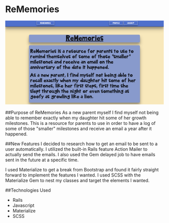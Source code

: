 # ReMemories
![Alt text](ReMemories.png "ReMemories")

##Purpose of ReMemories
As a new parent myself I find myself not being able to remember exactly when my daughter hit some of her growth milestones.  This is a resource for parents to use in order to have a log of some of those "smaller" milestones and receive an email a year after it happened.

##New Features
I decided to research how to get an email to be sent to a user automatically.  I utilized the built-in Rails feature Action Mailer to actually send the emails.  I also used the Gem delayed job to have emails sent in the future at a specific time.

I used Materialize to get a break from Bootstrap and found it fairly straight forward to implement the features I wanted.  I used SCSS with the Materialize Gem to nest my classes and target the elements I wanted.

##Technologies Used
- Rails
- Javascript
- Materialize
- SCSS
